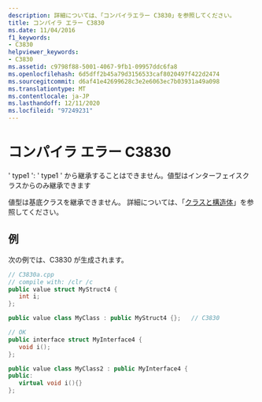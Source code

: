 ```yaml
---
description: 詳細については、「コンパイラエラー C3830」を参照してください。
title: コンパイラ エラー C3830
ms.date: 11/04/2016
f1_keywords:
- C3830
helpviewer_keywords:
- C3830
ms.assetid: c9798f88-5001-4067-9fb1-09957ddc6fa8
ms.openlocfilehash: 6d5dff2b45a79d3156533caf8020497f422d2474
ms.sourcegitcommit: d6af41e42699628c3e2e6063ec7b03931a49a098
ms.translationtype: MT
ms.contentlocale: ja-JP
ms.lasthandoff: 12/11/2020
ms.locfileid: "97249231"
---
```

# <a name="compiler-error-c3830"></a>コンパイラ エラー C3830

' type1 ': ' type1 ' から継承することはできません。値型はインターフェイスクラスからのみ継承できます

値型は基底クラスを継承できません。  詳細については、「[クラスと構造体](../../extensions/classes-and-structs-cpp-component-extensions.md)」を参照してください。

## <a name="example"></a>例

次の例では、C3830 が生成されます。

```cpp
// C3830a.cpp
// compile with: /clr /c
public value struct MyStruct4 {
   int i;
};

public value class MyClass : public MyStruct4 {};   // C3830

// OK
public interface struct MyInterface4 {
   void i();
};

public value class MyClass2 : public MyInterface4 {
public:
   virtual void i(){}
};
```
